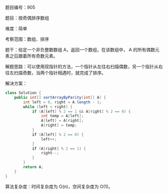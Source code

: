 题目编号：905

题目：按奇偶排序数组

难度：简单

考察范围：数组、排序

题干：给定一个非负整数数组 A，返回一个数组，在该数组中， A 的所有偶数元素之后跟着所有奇数元素。

解题思路：可以使用双指针的方法，一个指针从左往右扫描偶数，另一个指针从右往左扫描奇数，当两个指针相遇时，就完成了排序。

解决方案：

```java
class Solution {
    public int[] sortArrayByParity(int[] A) {
        int left = 0, right = A.length - 1;
        while (left < right) {
            if (A[left] % 2 == 1 && A[right] % 2 == 0) {
                int temp = A[left];
                A[left] = A[right];
                A[right] = temp;
            }
            if (A[left] % 2 == 0) {
                left++;
            }
            if (A[right] % 2 == 1) {
                right--;
            }
        }
        return A;
    }
}
```

算法复杂度：时间复杂度为 O(n)，空间复杂度为 O(1)。